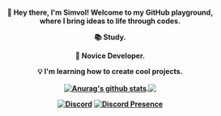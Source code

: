 <div align="center">
<b><p>👋    Hey there, I'm Simvol! Welcome to my GitHub playground,<br/>where I bring ideas to life through codes.</p><b>
<b><p>📚    Study.</p><b>
<b><p>🚀    Novice Developer.</p></b>
<b><p>💡    I'm learning how to create cool projects.</p></b>
<a href="https://github.com/S1mvolxD">
  <img align="center" src="https://github-readme-stats.vercel.app/api?username=S1mvolxD&show_icons=true&include_all_commits=true&theme=dark&hide_border=true" alt="Anurag's github stats" />
</a>
<a href="https://github.com/S1mvolxD">
  <img align="center" src="https://github-readme-stats.vercel.app/api/top-langs/?username=S1mvolxD&layout=compact&theme=dark&hide_border=true" />
</a>
  
[![Discord](https://img.shields.io/badge/Discord-username%231234-7289DA?style=flat&logo=discord)](https://discord.com/users/625333386978000917)
[![Discord Presence](https://lanyard.cnrad.dev/api/625333386978000917)](https://discord.com/users/625333386978000917)
</div>
